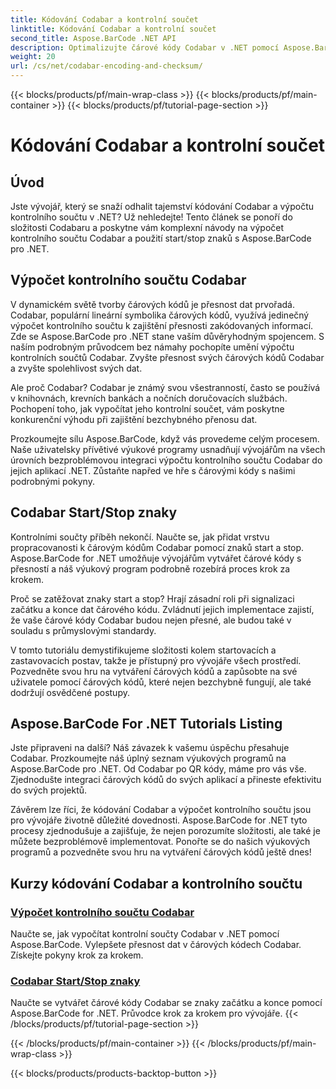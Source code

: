 ```yaml
---
title: Kódování Codabar a kontrolní součet
linktitle: Kódování Codabar a kontrolní součet
second_title: Aspose.BarCode .NET API
description: Optimalizujte čárové kódy Codabar v .NET pomocí Aspose.BarCode! Výpočet hlavního kontrolního součtu pro přesná data. Vytvářejte bez námahy pomocí start/stop znaků s našimi výukovými programy.
weight: 20
url: /cs/net/codabar-encoding-and-checksum/
---
```


{{< blocks/products/pf/main-wrap-class >}}
{{< blocks/products/pf/main-container >}}
{{< blocks/products/pf/tutorial-page-section >}}

# Kódování Codabar a kontrolní součet

## Úvod

Jste vývojář, který se snaží odhalit tajemství kódování Codabar a výpočtu kontrolního součtu v .NET? Už nehledejte! Tento článek se ponoří do složitosti Codabaru a poskytne vám komplexní návody na výpočet kontrolního součtu Codabar a použití start/stop znaků s Aspose.BarCode pro .NET.

## Výpočet kontrolního součtu Codabar
V dynamickém světě tvorby čárových kódů je přesnost dat prvořadá. Codabar, populární lineární symbolika čárových kódů, využívá jedinečný výpočet kontrolního součtu k zajištění přesnosti zakódovaných informací. Zde se Aspose.BarCode pro .NET stane vaším důvěryhodným spojencem. S naším podrobným průvodcem bez námahy pochopíte umění výpočtu kontrolních součtů Codabar. Zvyšte přesnost svých čárových kódů Codabar a zvyšte spolehlivost svých dat.

Ale proč Codabar? Codabar je známý svou všestranností, často se používá v knihovnách, krevních bankách a nočních doručovacích službách. Pochopení toho, jak vypočítat jeho kontrolní součet, vám poskytne konkurenční výhodu při zajištění bezchybného přenosu dat.

Prozkoumejte sílu Aspose.BarCode, když vás provedeme celým procesem. Naše uživatelsky přívětivé výukové programy usnadňují vývojářům na všech úrovních bezproblémovou integraci výpočtu kontrolního součtu Codabar do jejich aplikací .NET. Zůstaňte napřed ve hře s čárovými kódy s našimi podrobnými pokyny.

## Codabar Start/Stop znaky
Kontrolními součty příběh nekončí. Naučte se, jak přidat vrstvu propracovanosti k čárovým kódům Codabar pomocí znaků start a stop. Aspose.BarCode for .NET umožňuje vývojářům vytvářet čárové kódy s přesností a náš výukový program podrobně rozebírá proces krok za krokem.

Proč se zatěžovat znaky start a stop? Hrají zásadní roli při signalizaci začátku a konce dat čárového kódu. Zvládnutí jejich implementace zajistí, že vaše čárové kódy Codabar budou nejen přesné, ale budou také v souladu s průmyslovými standardy.

V tomto tutoriálu demystifikujeme složitosti kolem startovacích a zastavovacích postav, takže je přístupný pro vývojáře všech prostředí. Pozvedněte svou hru na vytváření čárových kódů a zapůsobte na své uživatele pomocí čárových kódů, které nejen bezchybně fungují, ale také dodržují osvědčené postupy.

## Aspose.BarCode For .NET Tutorials Listing
Jste připraveni na další? Náš závazek k vašemu úspěchu přesahuje Codabar. Prozkoumejte náš úplný seznam výukových programů na Aspose.BarCode pro .NET. Od Codabar po QR kódy, máme pro vás vše. Zjednodušte integraci čárových kódů do svých aplikací a přineste efektivitu do svých projektů.

Závěrem lze říci, že kódování Codabar a výpočet kontrolního součtu jsou pro vývojáře životně důležité dovednosti. Aspose.BarCode for .NET tyto procesy zjednodušuje a zajišťuje, že nejen porozumíte složitosti, ale také je můžete bezproblémově implementovat. Ponořte se do našich výukových programů a pozvedněte svou hru na vytváření čárových kódů ještě dnes!
## Kurzy kódování Codabar a kontrolního součtu
### [Výpočet kontrolního součtu Codabar](./codabar-checksum-calculation/)
Naučte se, jak vypočítat kontrolní součty Codabar v .NET pomocí Aspose.BarCode. Vylepšete přesnost dat v čárových kódech Codabar. Získejte pokyny krok za krokem.
### [Codabar Start/Stop znaky](./codabar-start-stop-characters/)
Naučte se vytvářet čárové kódy Codabar se znaky začátku a konce pomocí Aspose.BarCode for .NET. Průvodce krok za krokem pro vývojáře.
{{< /blocks/products/pf/tutorial-page-section >}}

{{< /blocks/products/pf/main-container >}}
{{< /blocks/products/pf/main-wrap-class >}}

{{< blocks/products/products-backtop-button >}}
